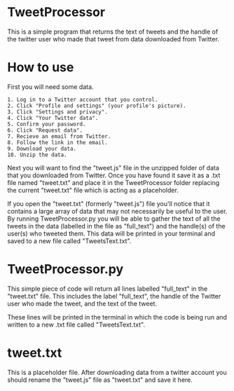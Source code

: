 # TweetProcessor
This is a simple program that returns the text of tweets and the handle of the twitter user who made that tweet from data downloaded from Twitter.

# How to use
First you will need some data. 

    1. Log in to a Twitter account that you control.
    2. Click "Profile and settings" (your profile's picture).
    3. Click "Settings and privacy".
    4. Click "Your Twitter data".
    5. Confirm your password.
    6. Click "Request data".
    7. Recieve an email from Twitter.
    8. Follow the link in the email.
    9. Download your data.
    10. Unzip the data.

Next you will want to find the "tweet.js" file in the unzipped folder of data that you downloaded from Twitter. Once you have found it save it as a .txt file named "tweet.txt" and place it in the TweetProcessor folder replacing the current "tweet.txt" file which is acting as a placeholder. 

If you open the "tweet.txt" (formerly "tweet.js") file you'll notice that it contains a large array of data that may not necessarily be useful to the user. By running TweetProcessor.py you will be able to gather the text of all the tweets in the data (labelled in the file as "full_text") and the handle(s) of the user(s) who tweeted them. This data will be printed in your terminal and saved to a new file called "TweetsText.txt".

# TweetProcessor.py
This simple piece of code will return all lines labelled "full_text" in the "tweet.txt" file. This includes the label "full_text", the handle of the Twitter user who made the tweet, and the text of the tweet. 

These lines will be printed in the terminal in which the code is being run and written to a new .txt file called "TweetsText.txt".

# tweet.txt
This is a placeholder file. After downloading data from a twitter account you should rename the "tweet.js" file as "tweet.txt" and save it here.
